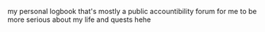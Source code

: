 my personal logbook that's mostly a public accountibility forum for me to be more serious about my life and quests hehe 
